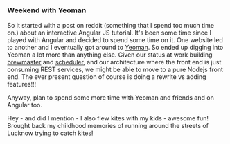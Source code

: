 <!--
PostId: 3512243367983164100
Title    : Weekend with yeoman, grunt, bower and oh so much more
Labels   : grunt, bower, javascript
Format   : markdown
-->
### Weekend with Yeoman

So it started with a post on reddit (something that I spend too much time on.) about an interactive Angular JS tutorial.
It's been some time since I played with Angular and decided to spend some time on it. One website led to another and I
eventually got around to [Yeoman](http://yeoman.io). So ended up digging into Yeoman a lot more than anything else. Given our status at work building
[brewmaster](http://brewmaster.aditicloud.com) and [scheduler](http://www.aditicloud.com), and our architecture where the front end
is just consuming REST services, we might be able to move to a pure Nodejs front end. The ever present question of course is
doing a rewrite vs adding features!!!

Anyway, plan to spend some more time with Yeoman and friends and on Angular too.

Hey - and did I mention - I also flew kites with my kids - awesome fun! Brought back my childhood memories of running around
the streets of Lucknow trying to catch kites!


